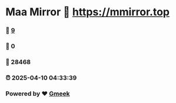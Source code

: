 # Maa Mirror :link: https://mmirror.top 
### :page_facing_up: [9](https://mmirror.top/tag.html) 
### :speech_balloon: 0 
### :hibiscus: 28468 
### :alarm_clock: 2025-04-10 04:33:39 
### Powered by :heart: [Gmeek](https://github.com/Meekdai/Gmeek)
